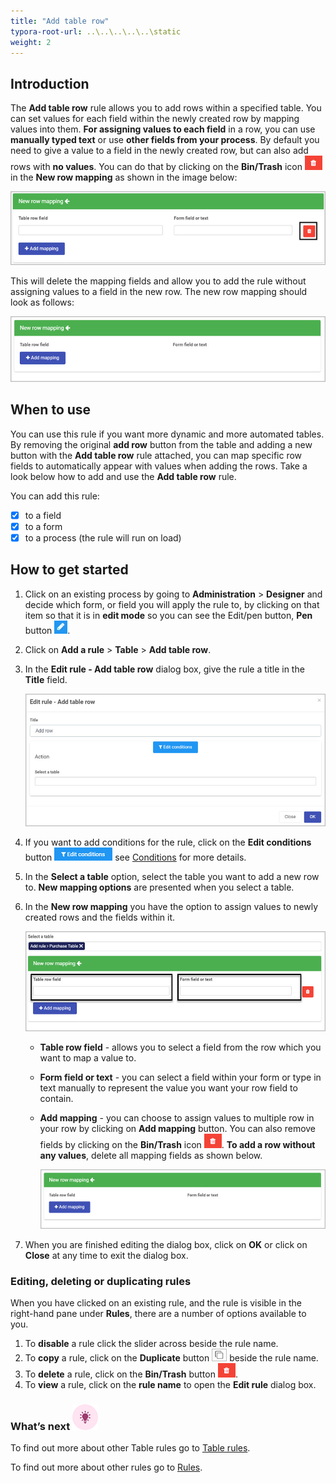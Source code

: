 ```yaml
---
title: "Add table row"
typora-root-url: ..\..\..\..\..\static
weight: 2
---
```


## Introduction

The **Add table row** rule allows you to add rows within a specified table. You can set values for each field within the newly created row by mapping values into them. **For assigning values to each field** in a row, you can use **manually typed text** or use **other fields from your process**. By default you need to give a value to a field in the newly created row, but can also add rows with **no values**. You can do that by clicking on the **Bin/Trash** icon ![Bin/Trash button](/images/bin.png) in the **New row mapping** as shown in the image below:

![Add table row - delete mapping](/images/add-row-delete-mapping.jpg)

This will delete the mapping fields and allow you to add the rule without assigning values to a field in the new row. The new row mapping should look as follows:

![Empty new row mapping](/images/add-row-empty-mapping.jpg)

## When to use 

You can use this rule if you want more dynamic and more automated tables. By removing the original **add row** button from the table and adding a new button with the **Add table row** rule attached, you can map specific row fields to automatically appear with values when adding the rows. Take a look below how to add  and use the **Add table row** rule.

You can add this rule:

- [x] to a field
- [x] to a form 
- [x] to a process (the rule will run on load)

## How to get started

1. Click on an existing process by going to **Administration** > **Designer** and decide which form, or field you will apply the rule to, by clicking on that item so that it is in **edit mode** so you can see the Edit/pen button, **Pen** button ![Pen button](/images/penicon.png).

2. Click on **Add a rule** > **Table** > **Add table row**.

3. In the **Edit rule - Add table row** dialog box, give the rule a title in the **Title** field.

   ![Edit rule - Add table row](/images/add-row-edit-rule.jpg)

4. If you want to add conditions for the rule, click on the **Edit conditions** button ![Edit conditions button](/images/editconditions.png) see [Conditions](/platform/rules/general/add-conditions/) for more details.

5. In the **Select a table** option, select the table you want to add a new row to. **New mapping options** are presented when you select a table.

6. In the **New row mapping** you have the option to assign values to newly created rows and the fields within it.

   ![Add table row - mapping](/images/add-row-mapping.jpg)

   - **Table row field** - allows you to select a field from the row which you want to map a value to.

   - **Form field or text** -  you can select a field within your form or type in text manually to represent the value you want your row field to contain.

   - **Add mapping** - you can choose to assign values to multiple row in your row by clicking on **Add mapping** button. You can also remove fields by clicking on the **Bin/Trash** icon ![Bin/Trash button](/images/bin.png). **To add a row without any values**, delete all mapping fields as shown below.

     ![Empty new row mapping](/images/add-row-empty-mapping.jpg)

7. When you are finished editing the dialog box, click on **OK** or click on **Close** at any time to exit the dialog box.


### Editing, deleting or duplicating rules

When you have clicked on an existing rule, and the rule is visible in the right-hand pane under **Rules**, there are a number of options available to you.

1. To **disable** a rule click the slider across beside the rule name.
2. To **copy** a rule, click on the **Duplicate** button ![Duplicate button](/images/duplicate-button.jpg) beside the rule name.
3. To **delete** a rule, click on the **Bin/Trash** button ![Bin/Trash button](/images/bin.png).
4. To **view** a rule, click on the **rule name** to open the **Edit rule** dialog box.

### What’s next ![Idea icon](/images/18.png)

To find out more about other Table rules go to [Table rules](/platform/rules/tables/).

To find out more about other rules go to [Rules](/platform/rules/).

